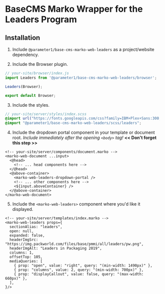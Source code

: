# BaseCMS Marko Wrapper for the Leaders Program

## Installation

1. Include `@parameter1/base-cms-marko-web-leaders` as a project/website dependency.

2. Include the Browser plugin.
```js
// your-site/browser/index.js
import Leaders from '@parameter1/base-cms-marko-web-leaders/browser';

Leaders(Browser);

export default Browser;
```

3. Include the styles.
```scss
// your-site/server/styles/index.scss
@import url("https://fonts.googleapis.com/css?family=IBM+Plex+Sans:300,400,500,600,700&display=swap");
@import "@parameter1/base-cms-marko-web-leaders/scss/leaders";
```

4. Include the dropdown portal component in your template or document root. _Include immediately after the opening `<body>` tag!_ **<< Don't forget this step >>**
```marko
<!-- your-site/server/components/document.marko -->
<marko-web-document ...input>
  <@head>
    <!-- ... head components here -->
  </@head>
  <@above-container>
    <marko-web-leaders-dropdown-portal />
    <!-- ... other components here -->
    <${input.aboveContainer} />
  </@above-container>
</marko-web-document>
```

5. Include the `<marko-web-leaders>` component where you'd like it displayed.
```marko
<!-- your-site/server/templates/index.marko -->
<marko-web-leaders props={
  sectionAlias: "leaders",
  open: null,
  expanded: false,
  headerImgSrc: "https://img.packworld.com/files/base/pmmi/all/leaders/pw.png",
  headerImgAlt: "Leaders in Packaging 2019",
  columns: 1,
  offsetTop: 105,
  mediaQueries: [
    { prop: "open", value: "right", query: "(min-width: 1490px)" },
    { prop: "columns", value: 2, query: "(min-width: 700px)" },
    { prop: "displayCallout", value: false, query: "(max-width: 660px)" },
  ],
}/>
```
